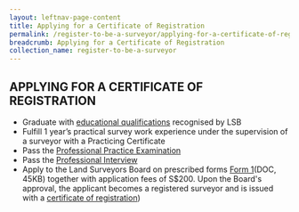 ```yaml
---
layout: leftnav-page-content
title: Applying for a Certificate of Registration
permalink: /register-to-be-a-surveyor/applying-for-a-certificate-of-registration/
breadcrumb: Applying for a Certificate of Registration
collection_name: register-to-be-a-surveyor
---
```


APPLYING FOR A CERTIFICATE OF REGISTRATION
---

* Graduate with [educational qualifications](/register-to-be-a-surveyor/education-qualifications/) recognised by LSB
* Fulfill 1 year’s practical survey work experience under the supervision of a surveyor with a Practicing Certificate
* Pass the [Professional Practice Examination](/register-to-be-a-surveyor/professional-practice-examination/)
* Pass the [Professional Interview](/register-to-be-a-surveyor/professional-interview/)
* Apply to the Land Surveyors Board on prescribed forms [Form 1](/files/LSBForm1-Application-for-Registration.doc)(DOC, 45KB) together with application fees of S$200. Upon the Board's approval, the applicant becomes a registered surveyor and is issued with a [certificate of registration](/register-to-be-a-surveyor/applying-for-a-certificate-of-registration/))
 
